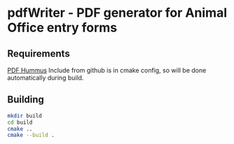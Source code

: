 # pdfWriter - PDF generator for Animal Office entry forms

## Requirements
[PDF Hummus](https://github.com/galkahana/PDF-Writer)
Include from github is in cmake config, so will be done automatically during build.

## Building
```bash
mkdir build
cd build
cmake ..
cmake --build .
```


